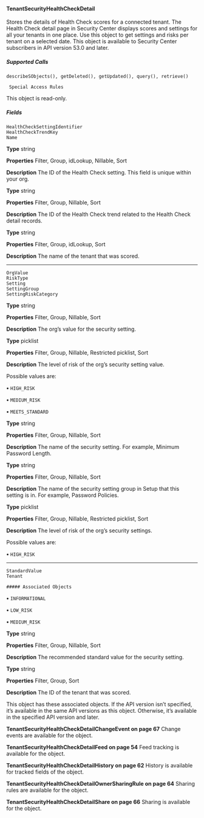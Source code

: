 #### TenantSecurityHealthCheckDetail

Stores the details of Health Check scores for a connected tenant. The Health Check detail page in Security Center displays scores and
settings for all your tenants in one place. Use this object to get settings and risks per tenant on a selected date. This object is available
to Security Center subscribers in API version 53.0 and later.

##### Supported Calls
```
describeSObjects(), getDeleted(), getUpdated(), query(), retrieve()

 Special Access Rules

```
This object is read-only.

##### Fields

```
HealthCheckSettingIdentifier
HealthCheckTrendKey
Name

```

**Type**
string

**Properties**
Filter, Group, idLookup, Nillable, Sort

**Description**
The ID of the Health Check setting. This field is unique within your org.

**Type**
string

**Properties**
Filter, Group, Nillable, Sort

**Description**
The ID of the Health Check trend related to the Health Check detail records.

**Type**
string

**Properties**
Filter, Group, idLookup, Sort

**Description**
The name of the tenant that was scored.


-----

```
OrgValue
RiskType
Setting
SettingGroup
SettingRiskCategory

```

**Type**
string

**Properties**
Filter, Group, Nillable, Sort

**Description**
The org’s value for the security setting.

**Type**
picklist

**Properties**
Filter, Group, Nillable, Restricted picklist, Sort

**Description**
The level of risk of the org’s security setting value.

Possible values are:

**•** `HIGH_RISK`

**•** `MEDIUM_RISK`

**•** `MEETS_STANDARD`

**Type**
string

**Properties**
Filter, Group, Nillable, Sort

**Description**
The name of the security setting. For example, Minimum Password Length.

**Type**
string

**Properties**
Filter, Group, Nillable, Sort

**Description**
The name of the security setting group in Setup that this setting is in. For example, Password
Policies.

**Type**
picklist

**Properties**
Filter, Group, Nillable, Restricted picklist, Sort

**Description**
The level of risk of the org’s security settings.

Possible values are:

**•** `HIGH_RISK`


-----

```
StandardValue
Tenant

##### Associated Objects

```


**•** `INFORMATIONAL`

**•** `LOW_RISK`

**•** `MEDIUM_RISK`

**Type**
string

**Properties**
Filter, Group, Nillable, Sort

**Description**
The recommended standard value for the security setting.

**Type**
string

**Properties**
Filter, Group, Sort

**Description**
The ID of the tenant that was scored.


This object has these associated objects. If the API version isn’t specified, it’s available in the same API versions as this object. Otherwise,
it’s available in the specified API version and later.

**TenantSecurityHealthCheckDetailChangeEvent on page 67**
Change events are available for the object.

**TenantSecurityHealthCheckDetailFeed on page 54**
Feed tracking is available for the object.

**TenantSecurityHealthCheckDetailHistory on page 62**
History is available for tracked fields of the object.

**TenantSecurityHealthCheckDetailOwnerSharingRule on page 64**
Sharing rules are available for the object.

**TenantSecurityHealthCheckDetailShare on page 66**
Sharing is available for the object.

